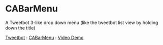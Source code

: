 CABarMenu
=========

A Tweetbot 3-like drop down menu (like the tweetbot list view by holding down the title)

[Tweetbot](/Example/tweetbot.png) : [CABarMenu](/Example/cabarmenu.jpg) : [Video Demo](https://www.youtube.com/watch?v=8k0t8uFug90)
